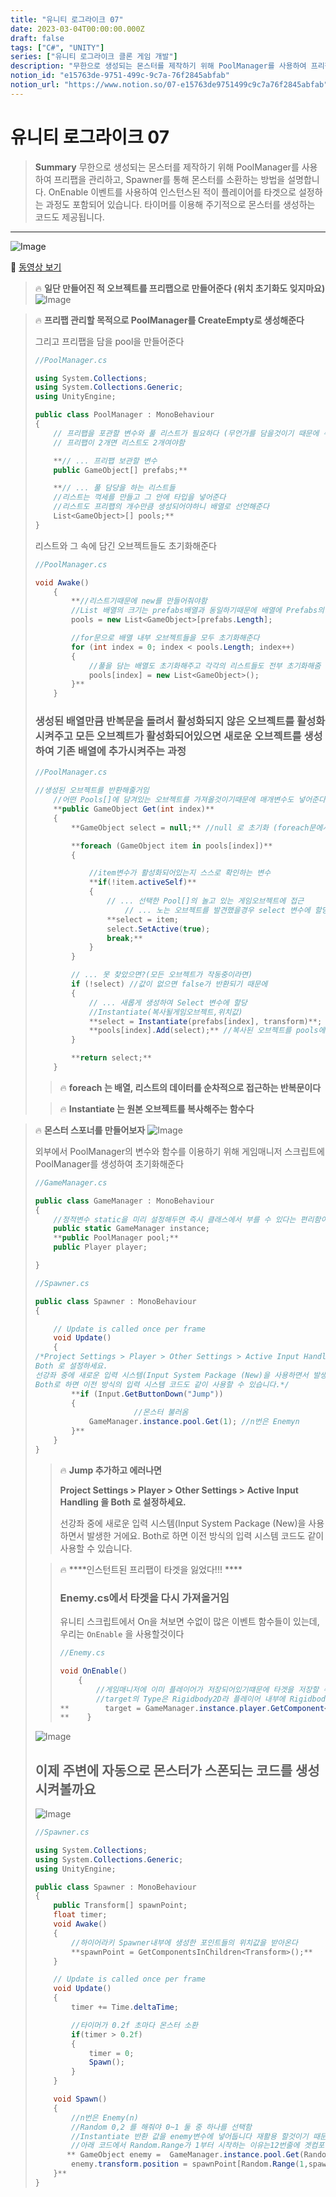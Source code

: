 ```yaml
---
title: "유니티 로그라이크 07"
date: 2023-03-04T00:00:00.000Z
draft: false
tags: ["C#", "UNITY"]
series: ["유니티 로그라이크 클론 게임 개발"]
description: "무한으로 생성되는 몬스터를 제작하기 위해 PoolManager를 사용하여 프리팹을 관리하고, Spawner를 통해 몬스터를 소환하는 방법을 설명합니다. OnEnable 이벤트를 사용하여 인스턴스된 적이 플레이어를 타겟으로 설정하는 과정도 포함되어 있습니다. 타이머를 이용해 주기적으로 몬스터를 생성하는 코드도 제공됩니다."
notion_id: "e15763de-9751-499c-9c7a-76f2845abfab"
notion_url: "https://www.notion.so/07-e15763de9751499c9c7a76f2845abfab"
---
```


# 유니티 로그라이크 07

> **Summary**
> 무한으로 생성되는 몬스터를 제작하기 위해 PoolManager를 사용하여 프리팹을 관리하고, Spawner를 통해 몬스터를 소환하는 방법을 설명합니다. OnEnable 이벤트를 사용하여 인스턴스된 적이 플레이어를 타겟으로 설정하는 과정도 포함되어 있습니다. 타이머를 이용해 주기적으로 몬스터를 생성하는 코드도 제공됩니다.

---

![Image](image_f7b2605ffdc0.png)

🎥 [동영상 보기](https://www.youtube.com/watch?v=A7mfPH8jyBE&list=PLO-mt5Iu5TeZF8xMHqtT_DhAPKmjF6i3x&index=8)

> 🔥 ****일단 만들어진 적 오브젝트를 프리팹으로 만들어준다 (위치 초기화도 잊지마요)****
> ![Image](image_44ddd1755505.png)
>
>

> 🔥 ****프리팹 관리할 목적으로 PoolManager를 CreateEmpty로 생성해준다****
>
> 그리고 프리팹을 담을 pool을 만들어준다
>
> ```c#
> //PoolManager.cs
>
> using System.Collections;
> using System.Collections.Generic;
> using UnityEngine;
>
> public class PoolManager : MonoBehaviour
> {
>     // 프리팹을 포관할 변수와 풀 리스트가 필요하다 (무언가를 담을것이기 때문에 수영장'풀' 이라고 함...)
>     // 프리팹이 2개면 리스트도 2개여야함
>
>     **// ... 프리팹 보관할 변수
>     public GameObject[] prefabs;**
>
>     **// ... 풀 담당을 하는 리스트들
>     //리스트는 꺽세를 만들고 그 안에 타입을 넣어준다
>     //리스트도 프리팹의 개수만큼 생성되어야하니 배열로 선언해준다
>     List<GameObject>[] pools;**
> }
> ```
>
> 리스트와 그 속에 담긴 오브젝트들도 초기화해준다
>
> ```c#
> //PoolManager.cs
>
> void Awake() 
>     {
>         **//리스트기때문에 new를 만들어줘야함
>         //List 배열의 크기는 prefabs배열과 동일하기때문에 배열에 Prefabs의 길이를 넣어준다
>         pools = new List<GameObject>[prefabs.Length];
>
>         //for문으로 배열 내부 오브젝트들을 모두 초기화해준다
>         for (int index = 0; index < pools.Length; index++)
>         {
>             //풀을 담는 배열도 초기화해주고 각각의 리스트들도 전부 초기화해줌
>             pools[index] = new List<GameObject>();
>         }**
>     }
> ```
>
> ### 생성된 배열만큼 반복문을 돌려서 활성화되지 않은 오브젝트를 활성화시켜주고 모든 오브젝트가 활성화되어있으면 새로운 오브젝트를 생성하여 기존 배열에 추가시켜주는 과정
>
> ```c#
> //PoolManager.cs
>
> //생성된 오브젝트를 반환해줄거임
>     //어떤 Pools[]에 담겨있는 오브젝트를 가져올것이기때문에 매개변수도 넣어준다
>     **public GameObject Get(int index)**
>     {
>         **GameObject select = null;** //null 로 초기화 (foreach문에서 오브젝트를 넣어줄거임)
>
>         **foreach (GameObject item in pools[index])**
>         {
>
>             //item변수가 활성화되어있는지 스스로 확인하는 변수
>             **if(!item.activeSelf)**
>             {
>                 // ... 선택한 Pool[]의 놀고 있는 게임오브젝트에 접근
>                     // ... 노는 오브젝트를 발견했을경우 select 변수에 할당
>                 **select = item;
>                 select.SetActive(true);
>                 break;**
>             }
>         }
>
>         // ... 못 찾았으면?(모든 오브젝트가 작동중이라면)
>         if (!select) //값이 없으면 false가 반환되기 때문에
>         {
>             // ... 새롭게 생성하여 Select 변수에 할당
>             //Instantiate(복사될게임오브젝트,위치값)
>             **select = Instantiate(prefabs[index], transform)**; //오브젝트 생성하고
>             **pools[index].Add(select);** //복사된 오브젝트를 pools에 등록해준다
>         }
>
>         **return select;**
>     }
> ```
>
> > 🔥 **foreach 는 배열, 리스트의 데이터를 순차적으로 접근하는 반복문이다**
>
> > 🔥 **Instantiate 는 원본 오브젝트를 복사해주는 함수다**
>
>

> 🔥 ****몬스터 스포너를 만들어보자****
> ![Image](image_66cf85a449f3.png)
>
>
> 외부에서 PoolManager의 변수와 함수를 이용하기 위해 게임매니저 스크립트에 PoolManager를 생성하여 초기화해준다
>
> ```c#
> //GameManager.cs
>
> public class GameManager : MonoBehaviour
> {
>     //정적변수 static을 미리 설정해두면 즉시 클래스에서 부를 수 있다는 편리함이 있다
>     public static GameManager instance;
>     **public PoolManager pool;**
>     public Player player;
>
> }
> ```
>
> ```c#
> //Spawner.cs
>
> public class Spawner : MonoBehaviour
> {
>
>     // Update is called once per frame
>     void Update()
>     {
> /*Project Settings > Player > Other Settings > Active Input Handling 을 
> Both 로 설정하세요.
> 선강좌 중에 새로운 입력 시스템(Input System Package (New)을 사용하면서 발생한 거에요.
> Both로 하면 이전 방식의 입력 시스템 코드도 같이 사용할 수 있습니다.*/
>         **if (Input.GetButtonDown("Jump"))
>         {
> 						//몬스터 불러옴
>             GameManager.instance.pool.Get(1); //n번은 Enemyn
>         }**
>     }
> }
> ```
>
> > 🔥 **Jump 추가하고 에러나면**
> >
> > **Project Settings > Player > Other Settings > Active Input Handling 을 Both 로 설정하세요.**
> >
> > 선강좌 중에 새로운 입력 시스템(Input System Package (New)을 사용하면서 발생한 거에요.
> > Both로 하면 이전 방식의 입력 시스템 코드도 같이 사용할 수 있습니다.
> >
> >
>
> > 🔥 ****인스턴트된 프리팹이 타겟을 잃었다!!! ****
> > ### Enemy.cs에서 타겟을 다시 가져올거임
> >
> >
> > 유니티 스크립트에서 On을 쳐보면 수없이 많은 이벤트 함수들이 있는데, 우리는 `OnEnable` 을 사용할것이다
> >
> > ```c#
> > //Enemy.cs
> >
> > void OnEnable()
> >     {
> >         //게임매니저에 이미 플레이어가 저장되어있기떄문에 타겟을 저장할 수 있음
> >         //target의 Type은 Rigidbody2D라 플레이어 내부에 Rigidbody2D를 불러와야한다
> > **        target = GameManager.instance.player.GetComponent<Rigidbody2D>();
> > **    }
> > ```
> >
> >
>
> ![Image](image_c8cb5d84911f.png)
>
>
> ## 이제 주변에 자동으로 몬스터가 스폰되는 코드를 생성시켜볼까요
>
> ![Image](image_7801d43744ee.png)
>
> ```c#
> //Spawner.cs
>
> using System.Collections;
> using System.Collections.Generic;
> using UnityEngine;
>
> public class Spawner : MonoBehaviour
> {
>     public Transform[] spawnPoint;
>     float timer;
>     void Awake() 
>     {
>         //하이어라키 Spawner내부에 생성한 포인트들의 위치값을 받아온다
>         **spawnPoint = GetComponentsInChildren<Transform>();**
>     }
>
>     // Update is called once per frame
>     void Update()
>     {
>         timer += Time.deltaTime;
>
>         //타이머가 0.2f 초마다 몬스터 소환
>         if(timer > 0.2f)
>         {
>             timer = 0;
>             Spawn();
>         }
>     }
>
>     void Spawn()
>     {
>         //n번은 Enemy(n)
>         //Random 0,2 를 해줘야 0~1 둘 중 하나를 선택함
>         //Instantiate 반환 값을 enemy변수에 넣어둡니다 재활용 할것이기 때문입니다
>         //아래 코드에서 Random.Range가 1부터 시작하는 이유는12번줄에 겟컴포넌트를 할때 스스로도 포함하기때문에 0이 아니라 2로 시작해야한다
>        ** GameObject enemy =  GameManager.instance.pool.Get(Random.Range(0,2));
>         enemy.transform.position = spawnPoint[Random.Range(1,spawnPoint.Length)].position;
>     }**
> }
> ```
>
>


